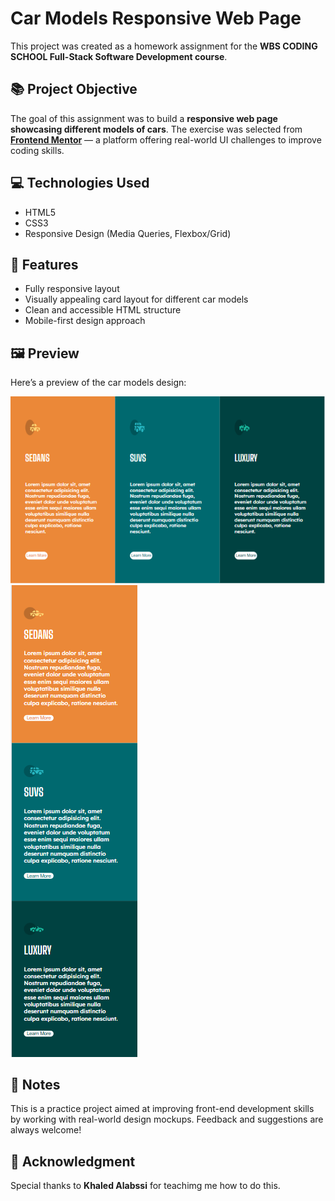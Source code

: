 # Car Models Responsive Web Page

This project was created as a homework assignment for the **WBS CODING SCHOOL Full-Stack Software Development course**.

## 📚 Project Objective

The goal of this assignment was to build a **responsive web page showcasing different models of cars**. The exercise was selected from **[Frontend Mentor](https://www.frontendmentor.io/)** — a platform offering real-world UI challenges to improve coding skills.

## 💻 Technologies Used

- HTML5
- CSS3
- Responsive Design (Media Queries, Flexbox/Grid)

## 📱 Features

- Fully responsive layout
- Visually appealing card layout for different car models
- Clean and accessible HTML structure
- Mobile-first design approach


## 🖼️ Preview

Here’s a preview of the car models design:

![Car Models Preview - Desktop](./img/Desktop_view.png)
![Car Models Preview - Mobile](./img/Mobile_view.png)


## 📌 Notes

This is a practice project aimed at improving front-end development skills by working with real-world design mockups. Feedback and suggestions are always welcome!

## 🙌 Acknowledgment

Special thanks to **Khaled Alabssi** for teachimg me how to do this.